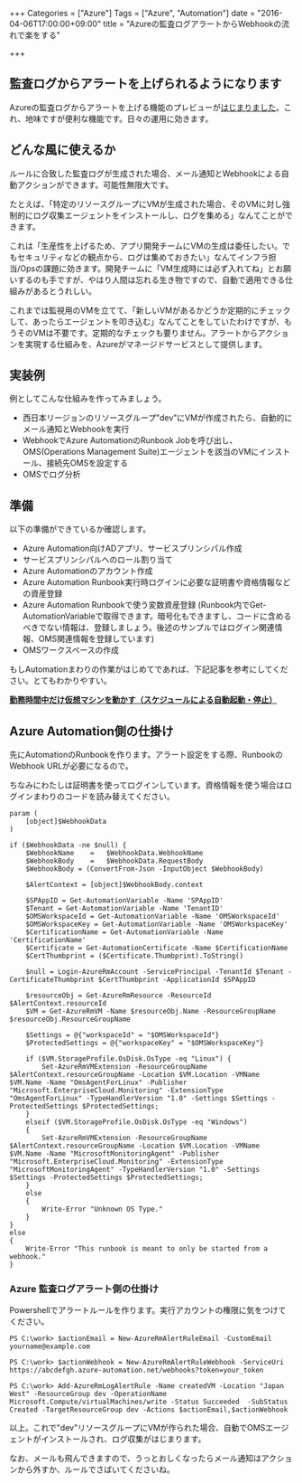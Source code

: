 +++
Categories = ["Azure"]
Tags = ["Azure", "Automation"]
date = "2016-04-06T17:00:00+09:00"
title = "Azureの監査ログアラートからWebhookの流れで楽をする"

+++

## 監査ログからアラートを上げられるようになります
Azureの監査ログからアラートを上げる機能のプレビューが[はじまりました](https://azure.microsoft.com/ja-jp/blog/new-features-for-azure-alerts-and-autoscale/)。これ、地味ですが便利な機能です。日々の運用に効きます。

## どんな風に使えるか
ルールに合致した監査ログが生成された場合、メール通知とWebhookによる自動アクションができます。可能性無限大です。

たとえば、「特定のリソースグループにVMが生成された場合、そのVMに対し強制的にログ収集エージェントをインストールし、ログを集める」なんてことができます。

これは「生産性を上げるため、アプリ開発チームにVMの生成は委任したい。でもセキュリティなどの観点から、ログは集めておきたい」なんてインフラ担当/Opsの課題に効きます。開発チームに「VM生成時には必ず入れてね」とお願いするのも手ですが、やはり人間は忘れる生き物ですので、自動で適用できる仕組みがあるとうれしい。

これまでは監視用のVMを立てて、「新しいVMがあるかどうか定期的にチェックして、あったらエージェントを叩き込む」なんてことをしていたわけですが、もうそのVMは不要です。定期的なチェックも要りません。アラートからアクションを実現する仕組みを、Azureがマネージドサービスとして提供します。

## 実装例
例としてこんな仕組みを作ってみましょう。

* 西日本リージョンのリソースグループ"dev"にVMが作成されたら、自動的にメール通知とWebhookを実行
* WebhookでAzure AutomationのRunbook Jobを呼び出し、OMS(Operations Management Suite)エージェントを該当のVMにインストール、接続先OMSを設定する
* OMSでログ分析

## 準備
以下の準備ができているか確認します。

* Azure Automation向けADアプリ、サービスプリンシパル作成
* サービスプリンシパルへのロール割り当て
* Azure Automationのアカウント作成
* Azure Automation Runbook実行時ログインに必要な証明書や資格情報などの資産登録
* Azure Automation Runbookで使う変数資産登録 (Runbook内でGet-AutomationVariableで取得できます。暗号化もできますし、コードに含めるべきでない情報は、登録しましょう。後述のサンプルではログイン関連情報、OMS関連情報を登録しています)
* OMSワークスペースの作成

もしAutomationまわりの作業がはじめてであれば、下記記事を参考にしてください。とてもわかりやすい。

**[勤務時間中だけ仮想マシンを動かす（スケジュールによる自動起動・停止）](http://qiita.com/sengoku/items/1c3994ac8a2f0f0e88c5)**

## Azure Automation側の仕掛け
先にAutomationのRunbookを作ります。アラート設定をする際、RunbookのWebhook URLが必要になるので。

ちなみにわたしは証明書を使ってログインしています。資格情報を使う場合はログインまわりのコードを読み替えてください。

    param ( 
        [object]$WebhookData		  
    )

    if ($WebhookData -ne $null) {  
        $WebhookName    =   $WebhookData.WebhookName
        $WebhookBody    =   $WebhookData.RequestBody  
        $WebhookBody = (ConvertFrom-Json -InputObject $WebhookBody)
           
        $AlertContext = [object]$WebhookBody.context
        
        $SPAppID = Get-AutomationVariable -Name 'SPAppID'
	    $Tenant = Get-AutomationVariable -Name 'TenantID'
	    $OMSWorkspaceId = Get-AutomationVariable -Name 'OMSWorkspaceId'
        $OMSWorkspaceKey = Get-AutomationVariable -Name 'OMSWorkspaceKey'
	    $CertificationName = Get-AutomationVariable -Name 'CertificationName'
	    $Certificate = Get-AutomationCertificate -Name $CertificationName
	    $CertThumbprint = ($Certificate.Thumbprint).ToString()    
    
	    $null = Login-AzureRmAccount -ServicePrincipal -TenantId $Tenant -CertificateThumbprint $CertThumbprint -ApplicationId $SPAppID   
    
	    $resourceObj = Get-AzureRmResource -ResourceId $AlertContext.resourceId
        $VM = Get-AzureRmVM -Name $resourceObj.Name -ResourceGroupName $resourceObj.ResourceGroupName
    
        $Settings = @{"workspaceId" = "$OMSWorkspaceId"}
        $ProtectedSettings = @{"workspaceKey" = "$OMSWorkspaceKey"}
    
        if ($VM.StorageProfile.OsDisk.OsType -eq "Linux") {  
            Set-AzureRmVMExtension -ResourceGroupName $AlertContext.resourceGroupName -Location $VM.Location -VMName $VM.Name -Name "OmsAgentForLinux" -Publisher "Microsoft.EnterpriseCloud.Monitoring" -ExtensionType "OmsAgentForLinux" -TypeHandlerVersion "1.0" -Settings $Settings -ProtectedSettings $ProtectedSettings;
        }
        elseif ($VM.StorageProfile.OsDisk.OsType -eq "Windows")
        {
            Set-AzureRmVMExtension -ResourceGroupName $AlertContext.resourceGroupName -Location $VM.Location -VMName $VM.Name -Name "MicrosoftMonitoringAgent" -Publisher "Microsoft.EnterpriseCloud.Monitoring" -ExtensionType "MicrosoftMonitoringAgent" -TypeHandlerVersion "1.0" -Settings $Settings -ProtectedSettings $ProtectedSettings;
        }
	    else
	    {
		    Write-Error "Unknown OS Type."
	    }
    }
    else 
    {
        Write-Error "This runbook is meant to only be started from a webhook." 
    }
    
    
### Azure 監査ログアラート側の仕掛け
Powershellでアラートルールを作ります。実行アカウントの権限に気をつけてください。

    PS C:\work> $actionEmail = New-AzureRmAlertRuleEmail -CustomEmail yourname@example.com
    
    PS C:\work> $actionWebhook = New-AzureRmAlertRuleWebhook -ServiceUri https://abcdefgh.azure-automation.net/webhooks?token=your_token
    
    PS C:\work> Add-AzureRmLogAlertRule -Name createdVM -Location "Japan West" -ResourceGroup dev -OperationName Microsoft.Compute/virtualMachines/write -Status Succeeded  -SubStatus Created -TargetResourceGroup dev -Actions $actionEmail,$actionWebhook


以上。これで"dev"リソースグループにVMが作られた場合、自動でOMSエージェントがインストールされ、ログ収集がはじまります。


なお、メールも飛んできますので、うっとおしくなったらメール通知はアクションから外すか、ルールでさばいてくださいね。